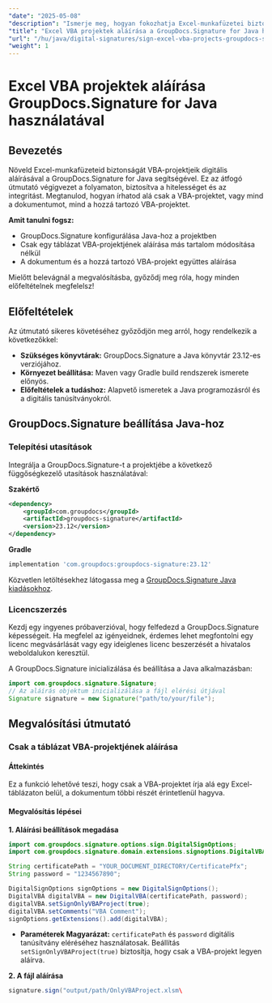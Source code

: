```yaml
---
"date": "2025-05-08"
"description": "Ismerje meg, hogyan fokozhatja Excel-munkafüzetei biztonságát VBA-projektek GroupDocs.Signature for Java segítségével történő aláírásával. Ez az útmutató mindent lefed a beállítástól a végrehajtásig."
"title": "Excel VBA projektek aláírása a GroupDocs.Signature for Java használatával – Átfogó útmutató"
"url": "/hu/java/digital-signatures/sign-excel-vba-projects-groupdocs-signature-java/"
"weight": 1
---
```


# Excel VBA projektek aláírása GroupDocs.Signature for Java használatával

## Bevezetés

Növeld Excel-munkafüzeteid biztonságát VBA-projektjeik digitális aláírásával a GroupDocs.Signature for Java segítségével. Ez az átfogó útmutató végigvezet a folyamaton, biztosítva a hitelességet és az integritást. Megtanulod, hogyan írhatod alá csak a VBA-projektet, vagy mind a dokumentumot, mind a hozzá tartozó VBA-projektet.

**Amit tanulni fogsz:**
- GroupDocs.Signature konfigurálása Java-hoz a projektben
- Csak egy táblázat VBA-projektjének aláírása más tartalom módosítása nélkül
- A dokumentum és a hozzá tartozó VBA-projekt együttes aláírása

Mielőtt belevágnál a megvalósításba, győződj meg róla, hogy minden előfeltételnek megfelelsz!

## Előfeltételek

Az útmutató sikeres követéséhez győződjön meg arról, hogy rendelkezik a következőkkel:
- **Szükséges könyvtárak:** GroupDocs.Signature a Java könyvtár 23.12-es verziójához.
- **Környezet beállítása:** Maven vagy Gradle build rendszerek ismerete előnyös.
- **Előfeltételek a tudáshoz:** Alapvető ismeretek a Java programozásról és a digitális tanúsítványokról.

## GroupDocs.Signature beállítása Java-hoz

### Telepítési utasítások

Integrálja a GroupDocs.Signature-t a projektjébe a következő függőségkezelő utasítások használatával:

**Szakértő**
```xml
<dependency>
    <groupId>com.groupdocs</groupId>
    <artifactId>groupdocs-signature</artifactId>
    <version>23.12</version>
</dependency>
```

**Gradle**
```gradle
implementation 'com.groupdocs:groupdocs-signature:23.12'
```

Közvetlen letöltésekhez látogassa meg a [GroupDocs.Signature Java kiadásokhoz](https://releases.groupdocs.com/signature/java/).

### Licencszerzés

Kezdj egy ingyenes próbaverzióval, hogy felfedezd a GroupDocs.Signature képességeit. Ha megfelel az igényeidnek, érdemes lehet megfontolni egy licenc megvásárlását vagy egy ideiglenes licenc beszerzését a hivatalos weboldalukon keresztül.

A GroupDocs.Signature inicializálása és beállítása a Java alkalmazásban:
```java
import com.groupdocs.signature.Signature;
// Az aláírás objektum inicializálása a fájl elérési útjával
Signature signature = new Signature("path/to/your/file");
```

## Megvalósítási útmutató

### Csak a táblázat VBA-projektjének aláírása

#### Áttekintés
Ez a funkció lehetővé teszi, hogy csak a VBA-projektet írja alá egy Excel-táblázaton belül, a dokumentum többi részét érintetlenül hagyva.

#### Megvalósítás lépései

**1. Aláírási beállítások megadása**
```java
import com.groupdocs.signature.options.sign.DigitalSignOptions;
import com.groupdocs.signature.domain.extensions.signoptions.DigitalVBA;

String certificatePath = "YOUR_DOCUMENT_DIRECTORY/CertificatePfx";
String password = "1234567890";

DigitalSignOptions signOptions = new DigitalSignOptions();
DigitalVBA digitalVBA = new DigitalVBA(certificatePath, password);
digitalVBA.setSignOnlyVBAProject(true);
digitalVBA.setComments("VBA Comment");
signOptions.getExtensions().add(digitalVBA);
```
- **Paraméterek Magyarázat:** `certificatePath` és `password` digitális tanúsítvány eléréséhez használatosak. Beállítás `setSignOnlyVBAProject(true)` biztosítja, hogy csak a VBA-projekt legyen aláírva.

**2. A fájl aláírása**
```java
signature.sign("output/path/OnlyVBAProject.xlsm\